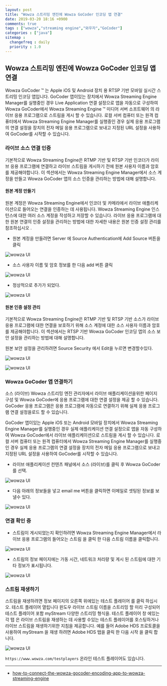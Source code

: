 ```yaml
---
layout: post
title: "Wowza 스트리밍 엔진에 Wowza GoCoder 인코딩 앱 연결"
date: 2019-03-20 18:16 +0900
comments: true
tags : ["wowza","streaming engine","와우자","GoCoder"]
categories : ["java"]
sitemap :
  changefreq : daily
  priority : 1.0
---
```

## Wowza 스트리밍 엔진에 Wowza GoCoder 인코딩 앱 연결

Wowza GoCoder ™ 는 Apple iOS 및 Android 장치 용 RTSP 기반 모바일 실시간 스트리밍 인코딩 앱입니다. 
GoCoder 앱이있는 장치에서 Wowza Streaming Engine Manager를 실행중인 경우 Live Application 연결 설정으로 앱을 자동으로 구성하여 Wowza GoCoder에서 Wowza Streaming Engine ™ 미디어 서버 소프트웨어 의 라이브 응용 프로그램으로 스트림을 게시 할 수 있습니다. 
로컬 서버 컴퓨터 또는 원격 컴퓨터에서 Wowza Streaming Engine Manager를 실행중인 경우 실제 응용 프로그램의 연결 설정을 장치의 전자 메일 응용 프로그램으로 보내고 지정된 URL 설정을 사용하여 GoCoder를 시작할 수 있습니다.

### 라이브 소스 연결 인증

기본적으로 Wowza Streaming Engine은 RTMP 기반 및 RTSP 기반 인코더가 라이브 응용 프로그램에 연결하고 라이브 스트림을 게시하기 전에 원본 사용자 이름과 암호를 제공해야합니다. 
이 섹션에서는 Wowza Streaming Engine Manager에서 소스 계정을 만들고 Wowza GoCoder 앱의 소스 인증을 관리하는 방법에 대해 설명합니다.

#### 원본 계정 만들기

원본 계정은 Wowza Streaming Engine에서 인코더 및 카메라에서 라이브 애플리케이션으로 들어오는 연결을 인증하는 데 사용됩니다. 
Wowza Streaming Engine 인스턴스에 대한 여러 소스 계정을 작성하고 저장할 수 있습니다. 
라이브 응용 프로그램에 대한 원본 연결의 인증 설정을 관리하는 방법에 대한 자세한 내용은 원본 인증 설정 관리를 참조하십시오 .

* 원본 계정을 만들려면 Server 에 Source Authentication에  Add Source 버튼을 클릭

![wowza UI](https://sejoung.github.io/images/2019_03_20_09.jpg)


* 소스 사용자 이름 및 암호 정보를 한 다음 add 버튼 클릭

![wowza UI](https://sejoung.github.io/images/2019_03_20_10.jpg)

* 정상적으로 추가가 되었다.

![wowza UI](https://sejoung.github.io/images/2019_03_20_11.jpg)


#### 원본 인증 설정 관리

기본적으로 Wowza Streaming Engine은 RTMP 기반 및 RTSP 기반 소스가 라이브 응용 프로그램에 대한 연결을 보호하기 위해 소스 계정에 대한 소스 사용자 이름과 암호를 제공해야합니다. 
이 섹션에서는 RTSP 기반 Wowza GoCoder 인코딩 앱의 소스 보안 설정을 관리하는 방법에 대해 설명합니다.

원본 보안 설정을 관리하려면 Source Security 에서 Edit을 누르면 변경할수있다.

![wowza UI](https://sejoung.github.io/images/2019_03_20_12.jpg)


![wowza UI](https://sejoung.github.io/images/2019_03_20_13.jpg)


### Wowza GoCoder 앱 연결하기

소스 (라이브) Wowza 스트리밍 엔진 관리자에서 라이브 애플리케이션을위한 페이지 구성 및 Wowza GoCoder에 응용 프로그램에 대한 연결 설정을 제공 할 수 있습니다. 
GoCoder 응용 프로그램은 응용 프로그램에 자동으로 연결하기 위해 실제 응용 프로그램 연결 설정을로드 할 수 있습니다.

GoCoder 앱이있는 Apple iOS 또는 Android 모바일 장치에서 Wowza Streaming Engine Manager를 실행중인 경우 실제 애플리케이션 연결 설정으로 앱을 자동 구성하여 Wowza GoCoder에서 라이브 애플리케이션으로 스트림을 게시 할 수 있습니다. 
로컬 서버 컴퓨터 또는 원격 컴퓨터에서 Wowza Streaming Engine Manager를 실행중인 경우 실제 응용 프로그램의 연결 설정을 장치의 전자 메일 응용 프로그램으로 보내고 지정된 URL 설정을 사용하여 GoCoder를 시작할 수 있습니다. 

* 라이브 애플리케이션 컨텐츠 패널에서 소스 (라이브)를 클릭 후 Wowza GoCoder를 선택.

![wowza UI](https://sejoung.github.io/images/2019_03_20_14.jpg)

* 다음 아래의 정보들을 넣고 email me 버튼을 클릭하면 이메일로 셋팅된 정보를 보낼수 있다.

![wowza UI](https://sejoung.github.io/images/2019_03_20_15.jpg)

### 연결 확인 중

* 스트림이 게시되었는지 확인하려면 Wowza Streaming Engine Manager에서 라이브 응용 프로그램의 들어오는 스트림 을 클릭 한 다음 스트림 이름을 클릭합니다. 

![wowza UI](https://sejoung.github.io/images/2019_03_20_16.jpg)

* 스트림의 정보 페이지에는 가동 시간, 네트워크 처리량 및 게시 된 스트림에 대한 기타 정보가 표시됩니다.

![wowza UI](https://sejoung.github.io/images/2019_03_20_17.jpg)

### 스트림 재생하기

스트림을 재생하려면 정보 페이지의 오른쪽 위에있는 테스트 플레이어 를 클릭 하십시오. 
테스트 플레이어 열립니다 윈도우 라이브 스트림 이름을 스트리밍 할 미리 구성되어 테스트 플레이어 포함 myStream 다양한 스트리밍 형식을. 
테스트 플레이어 창 에있는 각 탭 은 라이브 스트림을 재생하는 데 사용할 수있는 테스트 플레이어를 호스팅하거나 라이브 스트림을 재생하기위한 지침을 제공합니다. 
예를 들어 Adobe HDS 프로토콜을 사용하여 myStream 을 재생 하려면 Adobe HDS 탭을 클릭 한 다음 시작 을 클릭 합니다.

![wowza UI](https://sejoung.github.io/images/2019_03_20_18.jpg)

`https://www.wowza.com/testplayers` 온라인 테스트 플레이어도 있습니다.


-----
* [how-to-connect-the-wowza-gocoder-encoding-app-to-wowza-streaming-engine](https://www.wowza.com/docs/how-to-connect-the-wowza-gocoder-encoding-app-to-wowza-streaming-engine)


